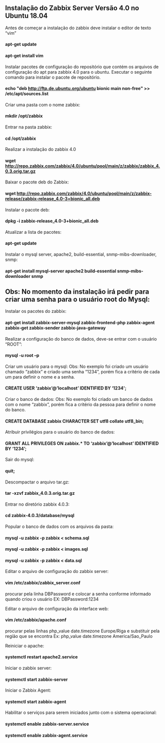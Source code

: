 ## Instalação do Zabbix Server Versão 4.0 no Ubuntu 18.04

Antes de começar a instalação do zabbix deve instalar o editor de texto “vim”
#### apt-get update
#### apt-get install vim

Instalar pacotes de configuração do repositório que contém os arquivos de configuração do apt para zabbix 4.0 para o ubuntu.
Executar o seguinte comando para instalar o pacote de repositório.
#### echo "deb http://ftp.de.ubuntu.org/ubuntu bionic main non-free" >> /etc/apt/sources.list

Criar uma pasta com o nome zabbix:
#### mkdir /opt/zabbix

Entrar na pasta zabbix:
#### cd /opt/zabbix

Realizar a instalação do zabbix 4.0
#### wget http://repo.zabbix.com/zabbix/4.0/ubuntu/pool/main/z/zabbix/zabbix_4.0.3.orig.tar.gz

Baixar o pacote deb do Zabbix:
#### wget http://repo.zabbix.com/zabbix/4.0/ubuntu/pool/main/z/zabbix-release/zabbix-release_4.0-3+bionic_all.deb

Instalar o pacote deb:
#### dpkg -i zabbix-release_4.0-3+bionic_all.deb

Atualizar a lista de pacotes:
#### apt-get update

Instalar o mysql server, apache2, build-essential, snmp-mibs-downloader, snmp:
#### apt-get install mysql-server apache2 build-essential snmp-mibs-downloader snmp

## Obs: No momento da instalação irá pedir para criar uma senha para o usuário root do Mysql:

Instalar os pacotes do zabbix:
#### apt-get install zabbix-server-mysql zabbix-frontend-php zabbix-agent zabbix-get zabbix-sender zabbix-java-gateway

Realizar a configuração do banco de dados, deve-se entrar com o usuário “ROOT”:
#### mysql -u root –p

Criar um usuário para o mysql: Obs: No exemplo foi criado um usuário chamado “zabbix” e criado uma senha “1234”, porém fica a critério de cada um para definir o nome e a senha.
#### CREATE USER ‘zabbix’@’localhost’ IDENTIFIED BY ‘1234';

Criar o banco de dados: Obs: No exemplo foi criado um banco de dados com o nome “zabbix”, porém fica a critério da pessoa para definir o nome do banco.
#### CREATE DATABASE zabbix CHARACTER SET utf8 collate utf8_bin;

Atribuir privilégios para o usuário do banco de dados:
#### GRANT ALL PRIVILEGES ON zabbix.* TO ‘zabbix’@’localhost’ IDENTIFIED BY ‘1234’;

Sair do mysql:
#### quit;

Descompactar o arquivo tar.gz:
#### tar -xzvf zabbix_4.0.3.orig.tar.gz

Entrar no diretório zabbix 4.0.3:
#### cd zabbix-4.0.3/database/mysql

Popular o banco de dados com os arquivos da pasta:
#### mysql -u zabbix -p zabbix < schema.sql
#### mysql -u zabbix -p zabbix < images.sql
#### mysql -u zabbix -p zabbix < data.sql

Editar o arquivo de configuração do zabbix server:
#### vim /etc/zabbix/zabbix_server.conf
procurar pela linha DBPassword e colocar a senha conforme informado quando criou o usuário EX: DBPassword:1234

Editar o arquivo de configuração da interface web:
#### vim /etc/zabbix/apache.conf
procurar pelas linhas php_value date.timezone Europe/Riga e substituir pela região que se encontra Ex: php_value date.timezone America/Sao_Paulo

Reiniciar o apache:
#### systemctl restart apache2.service

Iniciar o zabbix server:
#### systemctl start zabbix-server

Iniciar o Zabbix Agent:
#### systemctl start zabbix-agent

Habilitar o serviços para serem iniciados junto com o sistema operacional:
#### systemctl enable zabbix-server.service
#### systemctl enable zabbix-agent.service








